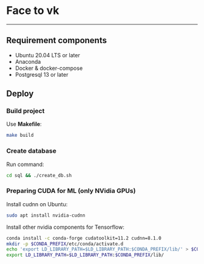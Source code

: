 # Face to vk

---

## Requirement components

- Ubuntu 20.04 LTS or later
- Anaconda
- Docker & docker-compose
- Postgresql 13 or later

## Deploy

### Build project

Use **Makefile**:

```bash
make build
```

### Create database

Run command:

```bash
cd sql && ./create_db.sh
```

### Preparing CUDA for ML (only NVidia GPUs)

Install cudnn on Ubuntu:

```bash
sudo apt install nvidia-cudnn
```

Install other nvidia components for Tensorflow:

```bash
conda install -c conda-forge cudatoolkit=11.2 cudnn=8.1.0
mkdir -p $CONDA_PREFIX/etc/conda/activate.d
echo 'export LD_LIBRARY_PATH=$LD_LIBRARY_PATH:$CONDA_PREFIX/lib/' > $CONDA_PREFIX/etc/conda/activate.d/env_vars.sh
export LD_LIBRARY_PATH=$LD_LIBRARY_PATH:$CONDA_PREFIX/lib/
```
